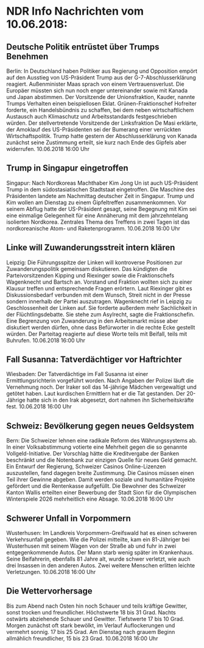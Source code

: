 # NDR Info Nachrichten vom 10.06.2018:


## Deutsche Politik entrüstet über Trumps Benehmen
Berlin: In Deutschland haben Politiker aus Regierung und Opposition empört auf den Ausstieg von US-Präsident Trump aus der G-7-Abschlusserklärung reagiert. Außenminister Maas sprach von einem Vertrauensverlust. Die Europäer müssten sich nun noch enger untereinander sowie mit Kanada und Japan abstimmen. Der Vorsitzende der Unionsfraktion, Kauder, nannte Trumps Verhalten einen beispiellosen Eklat. Grünen-Fraktionschef Hofreiter forderte, ein Handelsbündnis zu schaffen, bei dem neben wirtschaftlichem Austausch auch Klimaschutz und Arbeitsstandards festgeschrieben würden. Der stellvertretende Vorsitzende der Linksfraktion De Masi erklärte, der Amoklauf des US-Präsidenten sei der Bumerang einer verrückten Wirtschaftspolitik. Trump hatte gestern der Abschlusserklärung von Kanada zunächst seine Zustimmung erteilt, sie kurz nach Ende des Gipfels aber widerrufen. 10.06.2018 16:00 Uhr 

## Trump in Singapur eingetroffen
Singapur: Nach Nordkoreas Machthaber Kim Jong Un ist auch US-Präsident Trump in dem südostasiatischen Stadtstaat eingetroffen. Die Maschine des Präsidenten landete am Nachmittag deutscher Zeit in Singapur. Trump und Kim wollen am Dienstag zu einem Gipfeltreffen zusammenkommen. Vor seinem Abflug hatte der US-Präsident gesagt,  seine Begegnung mit Kim sei eine einmalige Gelegenheit für eine Annäherung mit dem jahrzehntelang isolierten Nordkorea. Zentrales Thema des Treffens in zwei Tagen ist das nordkoreanische Atom- und Raketenprogramm. 10.06.2018 16:00 Uhr 

## Linke will Zuwanderungsstreit intern klären
Leipzig: Die Führungsspitze der Linken will kontroverse Positionen zur Zuwanderungspolitik gemeinsam diskutieren. Das kündigten die Parteivorsitzenden Kipping und Riexinger sowie die Fraktionschefs Wagenknecht und Bartsch an. Vorstand und Fraktion wollten sich zu einer Klausur treffen und entsprechende Fragen erörtern. Laut Riexinger gibt es Diskussionsbedarf verbunden mit dem Wunsch, Streit nicht in der Presse sondern innerhalb der Partei auszutragen. Wagenknecht rief in Leipzig zu Geschlossenheit der Linken auf. Sie forderte außerdem mehr Sachlichkeit in der Flüchtlingsdebatte. Sie stehe zum Asylrecht, sagte die Fraktionschefin. Eine Begrenzung von Zuwanderung in den Arbeitsmarkt müsse aber diskutiert werden dürfen, ohne dass Befürworter in die rechte Ecke gestellt würden. Der Parteitag reagierte auf diese Worte teils mit Beifall, teils mit Buhrufen. 10.06.2018 16:00 Uhr 

## Fall Susanna: Tatverdächtiger vor Haftrichter
Wiesbaden:	Der Tatverdächtige im Fall Susanna ist einer Ermittlungsrichterin vorgeführt worden. Nach Angaben der Polizei läuft die Vernehmung noch. Der Iraker soll das 14-jährige Mädchen vergewaltigt und getötet haben. Laut kurdischen Ermittlern hat er die Tat gestanden. Der 20-Jährige hatte sich in den Irak abgesetzt, dort nahmen ihn Sicherheitskräfte fest. 10.06.2018 16:00 Uhr 

## Schweiz: Bevölkerung gegen neues Geldsystem
Bern: Die Schweizer lehnen eine radikale Reform des Währungssystems ab. In einer Volksabstimmung votierte eine Mehrheit gegen die so genannte Vollgeld-Initiative. Der Vorschlag hätte die Kreditvergabe der Banken beschränkt und die Notenbank zur einzigen Quelle für neues Geld gemacht. Ein Entwurf der Regierung, Schweizer Casinos Online-Lizenzen auszustellen, fand dagegen breite Zustimmung. Die Casinos müssen einen Teil ihrer Gewinne abgeben. Damit werden soziale und humanitäre Projekte gefördert und die Rentenkasse aufgefüllt. Die Bewohner des Schweizer Kanton Wallis erteilten einer Bewerbung der Stadt Sion für die Olympischen Winterspiele 2026 mehrheitlich eine Absage. 10.06.2018 16:00 Uhr 

## Schwerer Unfall in Vorpommern
Wusterhusen: Im Landkreis Vorpommern-Greifswald hat es einen schweren Verkehrsunfall gegeben. Wie die Polizei mitteilte, kam ein 81-Jähriger bei Wusterhusen mit seinem Wagen von der Straße ab und fuhr in zwei entgegenkommende Autos. Der Mann starb wenig später im Krankenhaus. Seine Beifahrerin, ebenfalls 81 Jahre alt, wurde schwer verletzt, wie auch drei Insassen in den anderen Autos. Zwei weitere Menschen erlitten leichte Verletzungen. 10.06.2018 16:00 Uhr 

## Die Wettervorhersage
Bis zum Abend nach Osten hin noch Schauer und teils kräftige Gewitter, sonst trocken und freundlicher. Höchstwerte 18 bis 31 Grad. Nachts ostwärts abziehende Schauer und Gewitter. Tiefstwerte 17 bis 10 Grad. Morgen zunächst oft stark bewölkt, im Verlauf Auflockerungen und vermehrt sonnig. 17 bis 25 Grad. Am Dienstag nach grauem Beginn allmählich freundlicher, 15 bis 23 Grad. 10.06.2018 16:00 Uhr 
